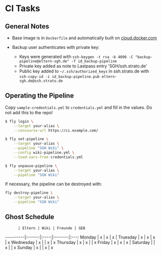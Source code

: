 # CI Tasks

## General Notes

* Base image is in `Dockerfile` and automatically built on [cloud.docker.com](https://cloud.docker.com/app/sghakinternet/repository/docker/sghakinternet/wiki)

* Backup user authenticates with private key:
  - Keys were generated with `ssh-keygen -t rsa -b 4096 -C "backup-pipeline@eltern-sgh.de" -f id_backup-pipeline`
  - Private key added as note to Lastpass entry 'SGH/ssh.strato.de'
  - Public key added to `~/.ssh/authorized_keys` in ssh.strato.de with `ssh-copy-id -i id_backup-pipeline.pub eltern-sgh.de@ssh.strato.de`

## Operating the Pipeline

Copy `sample-credentials.yml` to `credentials.yml` and fill in the values. Do not add this to the repo!

```bash
$ fly login \
    --target your-alias \
    --concourse-url https://ci.example.com/

$ fly set-pipeline \
    --target your-alias \
    --pipeline "SGH Wiki" \
    --config wiki-pipeline.yml \
    --load-vars-from credentials.yml

$ fly unpause-pipeline \
    --target your-alias \
    --pipeline "SGH Wiki"
```

If necessary, the pipeline can be destroyed with:

```bash
fly destroy-pipeline \
    --target your-alias \
    --pipeline "SGH Wiki"
```

## Ghost Schedule

          | Eltern | Wiki | Freunde | GEB
----------|:------:|:----:|:-------:|:---:
Monday    |   x    |   x  |    x    |
Truesday  |   x    |   x  |    x    |  x
Wednesday |   x    |      |    x    |  x
Thursday  |   x    |   x  |         |  x
Friday    |   x    |   x  |    x    |
Saturday  |        |   x  |         |  x
Sunday    |   x    |      |    x    |  x

